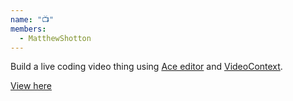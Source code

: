 ```yaml
---
name: "📺"
members:
  - MatthewShotton
---
```


Build a live coding video thing using [Ace editor](https://github.com/ajaxorg/ace) and [VideoContext](https://github.com/bbc/videocontext).

[View here](https://matthewshotton.github.io/renderconf-hack/)
